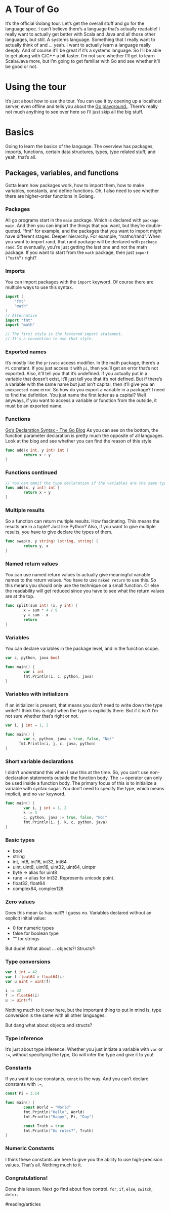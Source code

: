 # A Tour of Go
It’s the official Golang tour. Let’s get the overall stuff and go for the language spec. I can’t believe there’s a language that’s actually readable! I really want to actually get better with Scala and Java and all those other languages, but still. A systems language. Something that I really want to actually think of and … yeah. I want to actually learn a language really deeply. And of course it’ll be great if it’s a systems language. So I’ll be able to get along with C/C++ a bit faster. 
 I’m not sure whether I’ll get to learn Scala/Java more, but I’m going to get familiar with Go and see whether it’ll be good or not. 

# Using the tour
It’s just about how to use the tour. You can use it by opening up a localhost server, even offline and tells you about the [Go playground.](https://play.golang.org/). 
 There’s really not much anything to see over here so I’ll just skip all the big stuff.  

# Basics
Going to learn the basics of the language. The overview has packages, imports, functions, certain data structures, types, type related stuff, and yeah, that’s all.

## Packages, variables, and functions
Gotta learn how packages work, how to import them, how to make variables, constants, and define functions. Oh, I also need to see whether there are higher-order functions in Golang.

### Packages
All go programs start in the `main` package. Which is declared with `package main`. And then you can import the things that you want, but they’re double-quoted. “fmt” for example, and the packages that you want to import might have different stages. Deeper hierarchy. For example, “maths/rand”. When you want to import rand, that rand package will be declared with `package rand`. So eventually, you’re just getting the last one and not the math package. If you want to start from the `math` package, then just `import (“math”)` right? 

### Imports
You can import packages with the `import` keyword. Of course there are multiple ways to use this syntax. 
```go 
import (
	"fmt"
	"math"
)
// Alternative
import "fmt"
import "math"

// The first style is the factored import statement.
// It's a convention to use that style. 
```

### Exported names
It’s mostly like the `private` access modifier. In the math package, there’s a `Pi` constant. If you just access it with `pi`, then you’ll get an error that’s not exported. Also, it’ll tell you that it’s undefined. If you actually put in a variable that doesn’t exist, it’ll just tell you that it’s not defined. But if there’s a variable with the same name but just isn’t capital, then it’ll give you an `unexpected name` error. 
 So how do you export a variable in a package? I need to find the definition. You just name the first letter as a capital? Well anyways, if you want to access a variable or function from the outside, it must be an exported name. 

### Functions
[Go’s Declaration Syntax - The Go Blog](https://blog.golang.org/gos-declaration-syntax)
As you can see on the bottom, the function parameter declaration is pretty much the opposite of all languages. Look at the blog and see whether you can find the reason of this style.
```go
func add(x int, y int) int {
		return x + y
}
```

### Functions continued
```go
// You can ommit the type declaration if the variables are the same type. 
func add(x, y int) int {
		return x + y
}
```

### Multiple results
So a function can return multiple results. How fascinating. This means the results are in a tuple? Just like Python? Also, if you want to give multiple results, you have to give declare the types of them. 

```go
func swap(x, y string) (string, string) {
		return y, x
}
```

### Named return values
You can use named return values to actually give meaningful variable names to the return values. You have to use `naked return` to use this. So this means you should only use the technique on a small function. Or else the readability will get reduced since you have to see what the return values are at the top.
```go
func split(sum int) (x, y int) {
		x = sum * 4 / 9
		y = sum - x
		return
}
```

### Variables
You can declare variables in the package level, and in the function scope.
```go
var c, python, java bool

func main() {
		var i int
		fmt.Println(i, c, python, java)
}
```

### Variables with initializers
If an initializer is present, that means you don’t need to write down the type write? I think this is right when the type is explicitly there. But if it isn’t I’m not sure whether that’s right or not.
```go
var i, j int = 1, 2

func main() {
		var c, python, java = true, false, "No!"
      fmt.Println(i, j, c, java, python)
}
```

### Short variable declarations
I didn’t understand this when I saw this at the time. So, you can’t use non-declaration statements outside the function body. The `:=` operator can only be used inside a function body. 
 The primary focus of this is to initialize a variable with syntax sugar. You don’t need to specify the type, which means implicit, and no `var` keyword. 
```go
func main() {
		var i, j int = 1, 2
		k := 3
		c, python, java := true, false, "No!"
		fmt.Println(i, j, k, c, python, java)
}
```

### Basic types
* bool
* string
* int, int8, int16, int32, int64
* uint, uint8, uint16, uint32, uint64, uintptr
* byte -> alias for uint8
* rune -> alias for int32. Represents unicode point.
* float32, float64
* complex64, complex128

### Zero values
Does this mean `Go` has null?!
I guess no.
Variables declared without an explicit initial value:
* 0 for numeric types
* false for boolean type
* “” for strings

But dude! What about … objects?! Structs?!

### Type conversions
```go
var i int = 42
var f float64 = float64(i)
var u uint = uint(f)

i := 42
f := float64(i)
u := uint(f)
```

Nothing much to it over here, but the important thing to put in mind is, type conversion is the same with all other languages.

But dang what about objects and structs?

### Type inference
It’s just about type inference. Whether you just initiate a variable with `var` or `:=`, without specifying the type, Go will infer the type and give it to you!

### Constants
If you want to use constants, `const` is the way. And you can’t declare constants with `:=`, 

```go
const Pi = 3.14

func main() {
		const World = "World"
		fmt.Println("Hello", World)
		fmt.Println("Happy", Pi, "Day")

		const Truth = true
		fmt.Println("Go rules?", Truth)
}
```

### Numeric Constants
I think these constants are here to give you the ability to use high-precision values. That’s all. Nothing much to it. 

### Congratulations!
Done this lesson. Next go find about flow control. `for`, `if`, `else`, `switch`, `defer`. 

#reading/articles